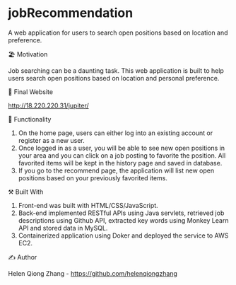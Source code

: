 # jobRecommendation
A web application for users to search open positions based on location and preference.

🏖️ Motivation

Job searching can be a daunting task. This web application is built to help users search open positions based on location and personal preference.


🐥 Final Website

http://18.220.220.31/jupiter/



🛒 Functionality

1. On the home page, users can either log into an existing account or register as a new user. 
2. Once logged in as a user, you will be able to see new open positions in your area and you can click on a job posting to favorite the position. All favorited items will be kept in the history page and saved in database.
3. If you go to the recommend page, the application will list new open positions based on your previously favorited items.



⚒ Built With

1. Front-end was built with HTML/CSS/JavaScript. 
2. Back-end implemented RESTful APIs using Java servlets, retrieved job descriptions using Github API, extracted key words using Monkey Learn API and stored data in MySQL.
3. Containerized application using Doker and deployed the service to AWS EC2.


✍ Author
 
Helen Qiong Zhang - https://github.com/helenqiongzhang
